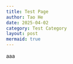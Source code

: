 ```yaml
---
title: Test Page
author: Tao He
date: 2025-04-02
category: Test Category
layout: post
mermaid: true
---
```


aaa